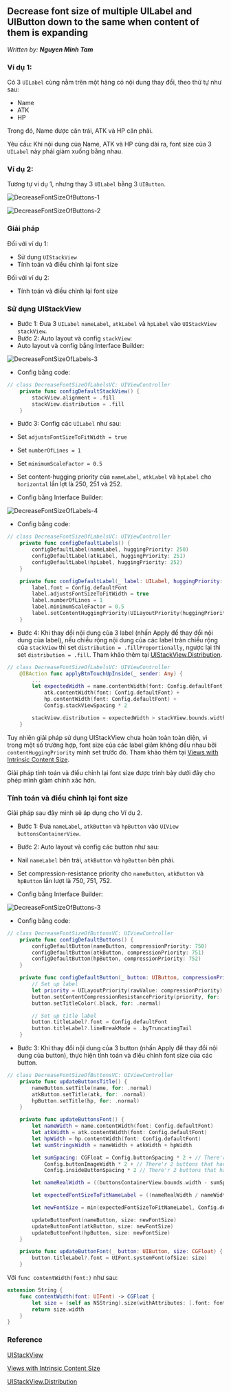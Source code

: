 ## Decrease font size of multiple UILabel and UIButton down to the same when content of them is expanding

*Written by: __Nguyen Minh Tam__*

### Ví dụ 1: 

Có 3 `UILabel` cùng nằm trên một hàng có nội dung thay đổi, theo thứ tự như sau: 

- Name
- ATK
- HP

Trong đó, Name được căn trái, ATK và HP căn phải. 

Yêu cầu: Khi nội dung của Name, ATK và HP cùng dài ra, font size của 3 `UILabel` này phải giảm xuống bằng nhau.



### Ví dụ 2:

Tương tự ví dụ 1, nhưng thay 3 `UILabel` bằng 3 `UIButton`.

![DecreaseFontSizeOfButtons-1](https://github.com/nmint8m/daijobu/blob/master/Documents/Images/DecreaseFontSizeOfButtons-1.png)

![DecreaseFontSizeOfButtons-2](https://github.com/nmint8m/daijobu/blob/master/Documents/Images/DecreaseFontSizeOfButtons-2.png)



### Giải pháp

Đối với ví dụ 1:

- Sử dụng `UIStackView`
- Tính toán và điều chỉnh lại font size

Đối với ví dụ 2:

- Tính toán và điều chỉnh lại font size



### Sử dụng UIStackView

- Bước 1: Đưa 3 `UILabel` `nameLabel`, `atkLabel` và `hpLabel` vào `UIStackView` `stackView`.
- Bước 2: Auto layout và config `stackView`:
 - Auto layout và config bằng Interface Builder:

![DecreaseFontSizeOfLabels-3](https://github.com/nmint8m/daijobu/blob/master/Documents/Images/DecreaseFontSizeOfLabels-3.png)

 - Config bằng code:

```swift
// class DecreaseFontSizeOfLabelsVC: UIViewController
    private func configDefaultStackView() {
        stackView.alignment = .fill
        stackView.distribution = .fill
    }
```

- Bước 3: Config các `UILabel` như sau:
 - Set `adjustsFontSizeToFitWidth = true`
 - Set `numberOfLines = 1`
 - Set `minimumScaleFactor = 0.5`
 - Set content-hugging priority của `nameLabel`, `atkLabel` và `hpLabel` cho `horizontal` lần lợt là 250, 251 và 252.
   
 - Config bằng Interface Builder:

![DecreaseFontSizeOfLabels-4](https://github.com/nmint8m/daijobu/blob/master/Documents/Images/DecreaseFontSizeOfLabels-4.png)

 - Config bằng code:

```swift
// class DecreaseFontSizeOfLabelsVC: UIViewController
    private func configDefaultLabels() {
        configDefaultLabel(nameLabel, huggingPriority: 250)
        configDefaultLabel(atkLabel, huggingPriority: 251)
        configDefaultLabel(hpLabel, huggingPriority: 252)
    }

    private func configDefaultLabel(_ label: UILabel, huggingPriority: Float) {
        label.font = Config.defaultFont
        label.adjustsFontSizeToFitWidth = true
        label.numberOfLines = 1
        label.minimumScaleFactor = 0.5
        label.setContentHuggingPriority(UILayoutPriority(huggingPriority), for: .horizontal)
    }
```

- Bước 4: Khi thay đổi nội dung của 3 label (nhấn Apply để thay đổi nội dung của label), nếu chiều rộng nội dung của các label tràn chiều rộng của `stackView` thì set `distribution = .fillProportionally`, ngược lại thì set `distribution = .fill`. Tham khảo thêm tại [UIStackView.Distribution](https://developer.apple.com/documentation/uikit/uistackview/distribution).

```swift
// class DecreaseFontSizeOfLabelsVC: UIViewController
    @IBAction func applyBtnTouchUpInside(_ sender: Any) {
        ...
        let expectedWidth = name.contentWidth(font: Config.defaultFont) +
            atk.contentWidth(font: Config.defaultFont) +
            hp.contentWidth(font: Config.defaultFont) +
            Config.stackViewSpacing * 2

        stackView.distribution = expectedWidth > stackView.bounds.width ? .fillProportionally : .fill
    }
```

Tuy nhiên giải pháp sử dụng UIStackView chưa hoàn toàn toàn diện, vì trong một số trường hợp, font size của các label giảm không đều nhau bởi `contentHuggingPriority` mình set trước đó. Tham khảo thêm tại [Views with Intrinsic Content Size](https://developer.apple.com/library/archive/documentation/UserExperience/Conceptual/AutolayoutPG/ViewswithIntrinsicContentSize.html).

Giải pháp tính toán và điểu chỉnh lại font size được trình bày dưới đây cho phép mình giảm chính xác hơn.



### Tính toán và điều chỉnh lại font size

Giải pháp sau đây mình sẽ áp dụng cho Ví dụ 2.

- Bước 1: Đưa `nameLabel`, `atkButton` và `hpButton` vào `UIView` `buttonsContainerView`. 

- Bước 2: Auto layout và config các button như sau:
 - Nail `nameLabel` bên trái, `atkButton` và `hpButton` bên phải.
 - Set compression-resistance priority cho `nameButton`, `atkButton` và `hpButton` lần lượt là 750, 751, 752.
 - Config bằng Interface Builder:

![DecreaseFontSizeOfButtons-3](https://github.com/nmint8m/daijobu/blob/master/Documents/Images/DecreaseFontSizeOfButtons-3.png)

 - Config bằng code:
  
```swift
// class DecreaseFontSizeOfButtonsVC: UIViewController
    private func configDefaultButtons() {
        configDefaultButton(nameButton, compressionPriority: 750)
        configDefaultButton(atkButton, compressionPriority: 751)
        configDefaultButton(hpButton, compressionPriority: 752)
    }

    private func configDefaultButton(_ button: UIButton, compressionPriority: Float) {
        // Set up label
        let priority = UILayoutPriority(rawValue: compressionPriority)
        button.setContentCompressionResistancePriority(priority, for: .horizontal)
        button.setTitleColor(.black, for: .normal)

        // Set up title label
        button.titleLabel?.font = Config.defaultFont
        button.titleLabel?.lineBreakMode = .byTruncatingTail
    }
```
- Bước 3: Khi thay đổi nội dung của 3 button (nhấn Apply để thay đổi nội dung của button), thực hiện tính toán và điều chỉnh font size của các button.

```swift
// class DecreaseFontSizeOfButtonsVC: UIViewController
    private func updateButtonsTitle() {
        nameButton.setTitle(name, for: .normal)
        atkButton.setTitle(atk, for: .normal)
        hpButton.setTitle(hp, for: .normal)
    }

    private func updateButtonsFont() {
        let nameWidth = name.contentWidth(font: Config.defaultFont)
        let atkWidth = atk.contentWidth(font: Config.defaultFont)
        let hpWidth = hp.contentWidth(font: Config.defaultFont)
        let sumStringsWidth = nameWidth + atkWidth + hpWidth

        let sumSpacing: CGFloat = Config.buttonSpacing * 2 + // There're 3 buttons -> 2 button spacings
            Config.buttonImageWidth * 2 + // There'r 2 buttons that have image, open debug views to get this number
            Config.insideButtonSpacing * 2 // There'r 2 buttons that have image, open debug views to get this number

        let nameRealWidth = ((buttonsContainerView.bounds.width - sumSpacing) / sumStringsWidth * nameWidth)

        let expectedFontSizeToFitNameLabel = ((nameRealWidth / nameWidth) * Config.defaultFontSize).rounded(.down) - 1 // In some cases, need to minus 1 pt

        let newFontSize = min(expectedFontSizeToFitNameLabel, Config.defaultFontSize)

        updateButtonFont(nameButton, size: newFontSize)
        updateButtonFont(atkButton, size: newFontSize)
        updateButtonFont(hpButton, size: newFontSize)
    }

    private func updateButtonFont(_ button: UIButton, size: CGFloat) {
        button.titleLabel?.font = UIFont.systemFont(ofSize: size)
    }
```
Với `func contentWidth(font:)` như sau:

```swift
extension String {
    func contentWidth(font: UIFont) -> CGFloat {
        let size = (self as NSString).size(withAttributes: [.font: font])
        return size.width
    }
}
```



### Reference

[UIStackView](https://developer.apple.com/library/archive/documentation/UserExperience/Conceptual/AutolayoutPG/LayoutUsingStackViews.html#//apple_ref/doc/uid/TP40010853-CH11-SW1)

[Views with Intrinsic Content Size](https://developer.apple.com/library/archive/documentation/UserExperience/Conceptual/AutolayoutPG/ViewswithIntrinsicContentSize.html)

[UIStackView.Distribution](https://developer.apple.com/documentation/uikit/uistackview/distribution)
 